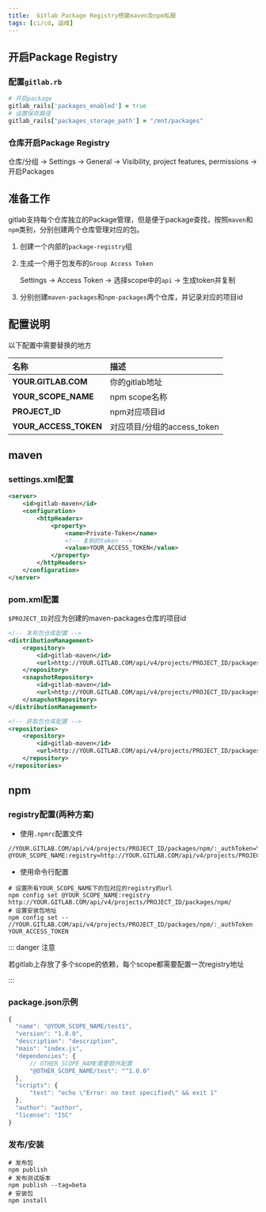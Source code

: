 ```yaml
---
title:  Gitlab Package Registry搭建maven及npm私服
tags: [ci/cd, 运维]
---
```


## 开启Package Registry
### 配置`gitlab.rb`
```ruby
# 开启package
gitlab_rails['packages_enabled'] = true
# 设置保存路径
gitlab_rails['packages_storage_path'] = "/mnt/packages"
```

### 仓库开启Package Registry

仓库/分组 -> Settings -> General -> Visibility, project features, permissions -> 开启Packages

## 准备工作
gitlab支持每个仓库独立的Package管理，但是便于package查找，按照`maven`和`npm`类别，分别创建两个仓库管理对应的包。

1. 创建一个内部的`package-registry`组
2. 生成一个用于包发布的`Group Access Token`

    Settings -> Access Token -> 选择scope中的`api` -> 生成token并复制
3. 分别创建`maven-packages`和`npm-packages`两个仓库，并记录对应的项目id

## 配置说明

以下配置中需要替换的地方

| 名称                    | 描述                   |
|:----------------------|:---------------------|
| **YOUR.GITLAB.COM**   | 你的gitlab地址           |
| **YOUR_SCOPE_NAME**   | npm scope名称          |
| **PROJECT_ID**        | npm对应项目id            |
| **YOUR_ACCESS_TOKEN** | 对应项目/分组的access_token |

## maven
### settings.xml配置

```xml
<server>
    <id>gitlab-maven</id>
    <configuration>
        <httpHeaders>
            <property>
                <name>Private-Token</name>
                <!-- 复制的token -->
                <value>YOUR_ACCESS_TOKEN</value>
            </property>
        </httpHeaders>
    </configuration>
</server>
```

### pom.xml配置

`$PROJECT_ID`对应为创建的maven-packages仓库的项目id

```xml
<!-- 发布包仓库配置 -->
<distributionManagement>
    <repository>
        <id>gitlab-maven</id>
        <url>http://YOUR.GITLAB.COM/api/v4/projects/PROJECT_ID/packages/maven</url>
    </repository>
    <snapshotRepository>
        <id>gitlab-maven</id>
        <url>http://YOUR.GITLAB.COM/api/v4/projects/PROJECT_ID/packages/maven</url>
    </snapshotRepository>
</distributionManagement>

<!-- 获取包仓库配置 -->
<repositories>
    <repository>
        <id>gitlab-maven</id>
        <url>http://YOUR.GITLAB.COM/api/v4/projects/PROJECT_ID/packages/maven</url>
    </repository>
</repositories>
```

## npm

### registry配置(两种方案)
- 使用`.npmrc`配置文件
```txt
//YOUR.GITLAB.COM/api/v4/projects/PROJECT_ID/packages/npm/:_authToken=YOUR_ACCESS_TOKEN
@YOUR_SCOPE_NAME:registry=http://YOUR.GITLAB.COM/api/v4/projects/PROJECT_ID/packages/npm/
```
- 使用命令行配置
```shell
# 设置所有YOUR_SCOPE_NAME下的包对应的registry的url
npm config set @YOUR_SCOPE_NAME:registry http://YOUR.GITLAB.COM/api/v4/projects/PROJECT_ID/packages/npm/
# 设置安装包地址
npm config set -- //YOUR.GITLAB.COM/api/v4/projects/PROJECT_ID/packages/npm/:_authToken YOUR_ACCESS_TOKEN
```

::: danger 注意

若gitlab上存放了多个scope的依赖，每个scope都需要配置一次registry地址

:::

### package.json示例
```js
{
  "name": "@YOUR_SCOPE_NAME/test1",
  "version": "1.0.0",
  "description": "description",
  "main": "index.js",
  "dependencies": {
      // OTHER_SCOPE_NAME需要额外配置
      "@OTHER_SCOPE_NAME/test": "^1.0.0"
  },
  "scripts": {
      "test": "echo \"Error: no test specified\" && exit 1"
  },
  "author": "author",
  "license": "ISC"
}
```

### 发布/安装
```shell
# 发布包
npm publish
# 发布测试版本
npm publish --tag=beta
# 安装包
npm install
```
